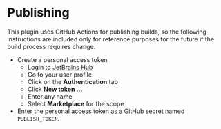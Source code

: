 # Publishing

This plugin uses GitHub Actions for publishing builds, so the following instructions are included only for reference purposes for the future if the build process requires change.

- Create a personal access token
  - Login to [JetBrains Hub](https://hub.jetbrains.com)
  - Go to your user profile
  - Click on the **Authentication** tab
  - Click **New token ...**
  - Enter any name
  - Select **Marketplace** for the scope
- Enter the personal access token as a GitHub secret named `PUBLISH_TOKEN`.
